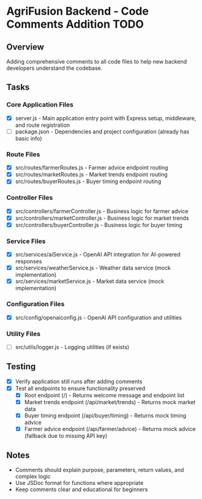 # AgriFusion Backend - Code Comments Addition TODO

## Overview
Adding comprehensive comments to all code files to help new backend developers understand the codebase.

## Tasks

### Core Application Files
- [x] server.js - Main application entry point with Express setup, middleware, and route registration
- [ ] package.json - Dependencies and project configuration (already has basic info)

### Route Files
- [x] src/routes/farmerRoutes.js - Farmer advice endpoint routing
- [x] src/routes/marketRoutes.js - Market trends endpoint routing
- [x] src/routes/buyerRoutes.js - Buyer timing endpoint routing

### Controller Files
- [x] src/controllers/farmerController.js - Business logic for farmer advice
- [x] src/controllers/marketController.js - Business logic for market trends
- [x] src/controllers/buyerController.js - Business logic for buyer timing

### Service Files
- [x] src/services/aiService.js - OpenAI API integration for AI-powered responses
- [x] src/services/weatherService.js - Weather data service (mock implementation)
- [x] src/services/marketService.js - Market data service (mock implementation)

### Configuration Files
- [x] src/config/openaiconfig.js - OpenAI API configuration and utilities

### Utility Files
- [ ] src/utils/logger.js - Logging utilities (if exists)

## Testing
- [x] Verify application still runs after adding comments
- [x] Test all endpoints to ensure functionality preserved
  - [x] Root endpoint (/) - Returns welcome message and endpoint list
  - [x] Market trends endpoint (/api/market/trends) - Returns mock market data
  - [x] Buyer timing endpoint (/api/buyer/timing) - Returns mock timing advice
  - [x] Farmer advice endpoint (/api/farmer/advice) - Returns mock advice (fallback due to missing API key)

## Notes
- Comments should explain purpose, parameters, return values, and complex logic
- Use JSDoc format for functions where appropriate
- Keep comments clear and educational for beginners

